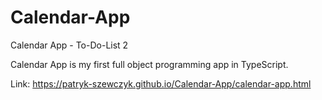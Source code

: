 # Calendar-App
Calendar App - To-Do-List 2

Calendar App is my first full object programming app in TypeScript.

Link: https://patryk-szewczyk.github.io/Calendar-App/calendar-app.html
